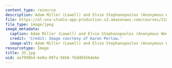 ```yaml
---
content_type: resource
description: Adam Miller (Lowell) and Elvie Stephanopoulos (Anonymous Woman).
file: https://ol-ocw-studio-app-production.s3.amazonaws.com/courses/21m-873-theater-arts-topics-fall-2004-january-iap-2005/aa7998bdbe0a097a56b6f6dd6556de6e_35.jpg
file_type: image/jpeg
image_metadata:
  caption: Adam Miller (Lowell) and Elvie Stephanopoulos (Anonymous Woman).
  credit: 'Credit: Image courtesy of Karen Perlow.'
  image-alt: Adam Miller (Lowell) and Elvie Stephanopoulos (Anonymous Woman).
resourcetype: Image
title: 35.jpg
uid: aa7998bd-be0a-097a-56b6-f6dd6556de6e
---
```

